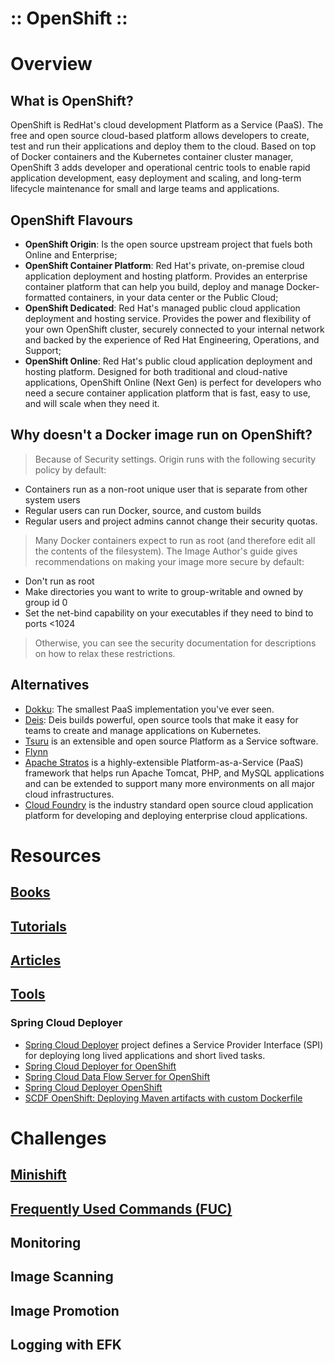 :: OpenShift ::
===============

# Overview

## What is OpenShift?

OpenShift is RedHat's cloud development Platform as a Service (PaaS). The free and open source cloud-based platform allows developers to create, test and run their applications and deploy them to the cloud. Based on top of Docker containers and the Kubernetes container cluster manager, OpenShift 3 adds developer and operational centric tools to enable rapid application development, easy deployment and scaling, and long-term lifecycle maintenance for small and large teams and applications.

## OpenShift Flavours

- **OpenShift Origin**: Is the open source upstream project that fuels both Online and Enterprise;
- **OpenShift Container Platform**: Red Hat's private, on-premise cloud application deployment and hosting platform. Provides an enterprise container platform that can help you build, deploy and manage Docker-formatted containers, in your data center or the Public Cloud;
- **OpenShift Dedicated**: Red Hat's managed public cloud application deployment and hosting service. Provides the power and flexibility of your own OpenShift cluster, securely connected to your internal network and backed by the experience of Red Hat Engineering, Operations, and Support;
- **OpenShift Online**: Red Hat's public cloud application deployment and hosting platform. Designed for both traditional and cloud-native applications, OpenShift Online (Next Gen) is perfect for developers who need a secure container application platform that is fast, easy to use, and will scale when they need it.

## Why doesn't a Docker image run on OpenShift?

> Because of Security settings. Origin runs with the following security policy by default:
- Containers run as a non-root unique user that is separate from other system users
- Regular users can run Docker, source, and custom builds
- Regular users and project admins cannot change their security quotas.

> Many Docker containers expect to run as root (and therefore edit all the contents of the filesystem).
> The Image Author's guide gives recommendations on making your image more secure by default:
- Don't run as root
- Make directories you want to write to group-writable and owned by group id 0
- Set the net-bind capability on your executables if they need to bind to ports <1024

> Otherwise, you can see the security documentation for descriptions on how to relax these restrictions.

## Alternatives

- [Dokku](http://dokku.viewdocs.io/dokku/): The smallest PaaS implementation you've ever seen.
- [Deis](http://deis.io/): Deis builds powerful, open source tools that make it easy for teams to create and manage applications on Kubernetes.
- [Tsuru](https://tsuru.io/) is an extensible and open source Platform as a Service software.
- [Flynn](https://flynn.io/)
- [Apache Stratos](http://stratos.apache.org/) is a highly-extensible Platform-as-a-Service (PaaS) framework that helps run Apache Tomcat, PHP, and MySQL applications and can be extended to support many more environments on all major cloud infrastructures.
- [Cloud Foundry](https://www.cloudfoundry.org/) is the industry standard open source cloud application platform for developing and deploying enterprise cloud applications.

# Resources

## [Books](Books.md)

## [Tutorials](Tutorials.md)

## [Articles](Articles.md)

## [Tools](Tools.md)

### Spring Cloud Deployer

- [Spring Cloud Deployer](https://github.com/spring-cloud/spring-cloud-deployer) project defines a Service Provider Interface (SPI) for deploying long lived applications and short lived tasks.
- [Spring Cloud Deployer for OpenShift](https://github.com/donovanmuller/spring-cloud-deployer-openshift)
- [Spring Cloud Data Flow Server for OpenShift](https://github.com/donovanmuller/spring-cloud-dataflow-server-openshift)
- [Spring Cloud Deployer OpenShift](https://donovanmuller.blog/spring-cloud-deployer-openshift/)
- [SCDF OpenShift: Deploying Maven artifacts with custom Dockerfile](https://donovanmuller.blog/scdf-openshift-deploying-maven-artifacts-with-custom-dockerfile/)

# Challenges

## [Minishift](Minishift.md)

## [Frequently Used Commands (FUC)](FrequentlyUsedCommands.md)

## Monitoring

## Image Scanning

## Image Promotion

## Logging with EFK

